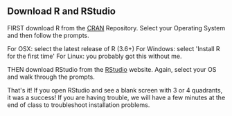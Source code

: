 ## Download R and RStudio

FIRST download R from the [CRAN](https://cran.r-project.org/) Repository. Select your Operating System and then follow the prompts.

For OSX: select the latest release of R (3.6+)
For Windows: select 'Install R for the first time'
For Linux: you probably got this without me.

THEN download RStudio from the [RStudio](https://www.rstudio.com/products/rstudio/download/) website. Again, select your OS and walk through the prompts. 

That's it! If you open RStudio and see a blank screen with 3 or 4 quadrants, it was a success! If you are having trouble, we will have a few minutes at the end of class to troubleshoot installation problems. 


